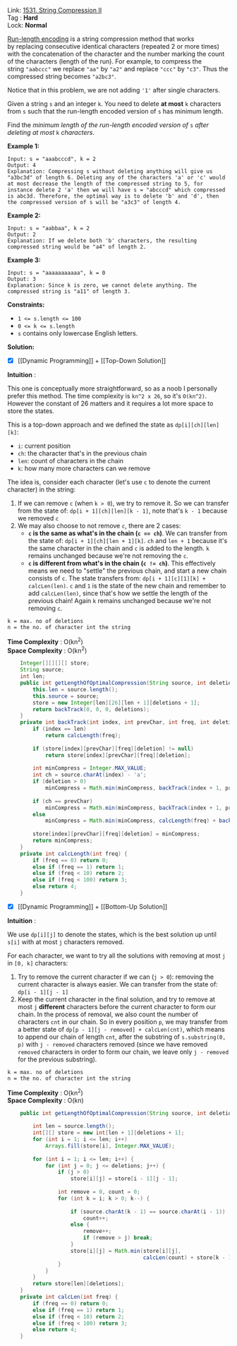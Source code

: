 Link: [1531. String Compression II](https://leetcode.com/problems/string-compression-ii/) <br>
Tag : **Hard**<br>
Lock: **Normal**

[Run-length encoding](http://en.wikipedia.org/wiki/Run-length_encoding) is a string compression method that works by replacing consecutive identical characters (repeated 2 or more times) with the concatenation of the character and the number marking the count of the characters (length of the run). For example, to compress the string `"aabccc"` we replace `"aa"` by `"a2"` and replace `"ccc"` by `"c3"`. Thus the compressed string becomes `"a2bc3"`.

Notice that in this problem, we are not adding `'1'` after single characters.

Given a string `s` and an integer `k`. You need to delete **at most** `k` characters from `s` such that the run-length encoded version of `s` has minimum length.

Find the _minimum length of the run-length encoded version of_ `s` _after deleting at most_ `k` _characters_.

**Example 1:**
```
Input: s = "aaabcccd", k = 2
Output: 4
Explanation: Compressing s without deleting anything will give us "a3bc3d" of length 6. Deleting any of the characters 'a' or 'c' would at most decrease the length of the compressed string to 5, for instance delete 2 'a' then we will have s = "abcccd" which compressed is abc3d. Therefore, the optimal way is to delete 'b' and 'd', then the compressed version of s will be "a3c3" of length 4.
```

**Example 2:**
```
Input: s = "aabbaa", k = 2
Output: 2
Explanation: If we delete both 'b' characters, the resulting compressed string would be "a4" of length 2.
```

**Example 3:**
```
Input: s = "aaaaaaaaaaa", k = 0
Output: 3
Explanation: Since k is zero, we cannot delete anything. The compressed string is "a11" of length 3.
```

**Constraints:**
-   `1 <= s.length <= 100`
-   `0 <= k <= s.length`
-   `s` contains only lowercase English letters.

**Solution:**

- [x] [[Dynamic Programming]] + [[Top-Down Solution]]

**Intuition** :

This one is conceptually more straightforward, so as a noob I personally prefer this method. The time complexity is `kn^2 x 26`, so it's `O(kn^2)`. However the constant of 26 matters and it requires a lot more space to store the states.

This is a top-down approach and we defined the state as `dp[i][ch][len][k]`:

-   `i`: current position
-   `ch`: the character that's in the previous chain
-   `len`: count of characters in the chain
-   `k`: how many more characters can we remove

The idea is, consider each character (let's use `c` to denote the current character) in the string:

1.  If we can remove `c` (when `k > 0`), we try to remove it. So we can transfer from the state of: `dp[i + 1][ch][len][k - 1]`, note that's `k - 1` because we removed `c`
2.  We may also choose to not remove `c`, there are 2 cases:
    -   **`c` is the same as what's in the chain (`c == ch`)**. We can transfer from the state of: `dp[i + 1][ch][len + 1][k]`. `ch` and `len + 1` because it's the same character in the chain and `c` is added to the length. `k` remains unchanged because we're not removing the `c`.
    -   **`c` is different from what's in the chain (`c != ch`)**. This effectively means we need to "settle" the previous chain, and start a new chain consists of `c`. The state transfers from: `dp[i + 1][c][1][k] + calcLen(len)`. `c` and `1` is the state of the new chain and remember to add `calcLen(len)`, since that's how we settle the length of the previous chain! Again `k` remains unchanged because we're not removing `c`.


```
k = max. no of deletions 
n = the no. of character int the string
```
**Time Complexity** : O(kn<sup>2</sup>)<br>
**Space Complexity** : O(kn<sup>2</sup>)

```java
    Integer[][][][] store;
    String source;
    int len;
    public int getLengthOfOptimalCompression(String source, int deletions) {
        this.len = source.length();
        this.source = source;
        store = new Integer[len][26][len + 1][deletions + 1];
        return backTrack(0, 0, 0, deletions);
    }
    private int backTrack(int index, int prevChar, int freq, int deletion) {
        if (index == len)
            return calcLength(freq);
        
        if (store[index][prevChar][freq][deletion] != null)
            return store[index][prevChar][freq][deletion];
        
        int minCompress = Integer.MAX_VALUE;
        int ch = source.charAt(index) - 'a';
        if (deletion > 0)
            minCompress = Math.min(minCompress, backTrack(index + 1, prevChar, freq, deletion - 1));
        
        if (ch == prevChar)
            minCompress = Math.min(minCompress, backTrack(index + 1, prevChar, freq + 1, deletion));
        else
            minCompress = Math.min(minCompress, calcLength(freq) + backTrack(index + 1, ch, 1, deletion));
        
        store[index][prevChar][freq][deletion] = minCompress;
        return minCompress;
    }
    private int calcLength(int freq) {
        if (freq == 0) return 0;
        else if (freq == 1) return 1;
        else if (freq < 10) return 2;
        else if (freq < 100) return 3;
        else return 4;
    }
```


- [x] [[Dynamic Programming]] + [[Bottom-Up Solution]]

**Intuition** :

We use `dp[i][j]` to denote the states, which is the best solution up until `s[i]` with at most `j` characters removed.

For each character, we want to try all the solutions with removing at most `j` in `[0, k]` characters:

1.  Try to remove the current character if we can (`j > 0`): removing the current character is always easier. We can transfer from the state of: `dp[i - 1][j - 1]`
2.  Keep the current character in the final solution, and try to remove at most `j` **different** characters before the current character to form our chain. In the process of removal, we also count the number of characters `cnt` in our chain. So in every position `p`, we may transfer from a better state of `dp[p - 1][j - removed] + calcLen(cnt)`, which means to append our chain of length `cnt`, after the substring of `s.substring(0, p)` with `j - removed` characters removed (since we have removed `removed` characters in order to form our chain, we leave only `j - removed` for the previous substring).


```
k = max. no of deletions 
n = the no. of character int the string
```
**Time Complexity** : O(kn<sup>2</sup>)<br>
**Space Complexity** : O(kn)

```java
    public int getLengthOfOptimalCompression(String source, int deletions) {
        
        int len = source.length();
        int[][] store = new int[len + 1][deletions + 1];
        for (int i = 1; i <= len; i++)
            Arrays.fill(store[i], Integer.MAX_VALUE);
        
        for (int i = 1; i <= len; i++) {
            for (int j = 0; j <= deletions; j++) {
                if (j > 0)
                    store[i][j] = store[i - 1][j - 1];
                
                int remove = 0, count = 0;
                for (int k = i; k > 0; k--) {
                    
                    if (source.charAt(k - 1) == source.charAt(i - 1))
                        count++;
                    else {
                        remove++;
                        if (remove > j) break;
                    }
                    store[i][j] = Math.min(store[i][j], 
                                           calcLen(count) + store[k - 1][j - remove]);
                }
            }
        }
        return store[len][deletions];
    }
    private int calcLen(int freq) {
        if (freq == 0) return 0;
        else if (freq == 1) return 1;
        else if (freq < 10) return 2;
        else if (freq < 100) return 3;
        else return 4;
    }
```


